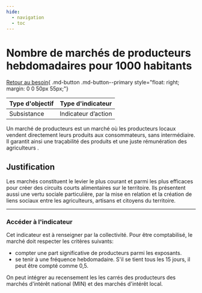 ```yaml
---
hide:
  - navigation
  - toc
---
```


# Nombre de marchés de producteurs hebdomadaires pour 1000 habitants  

[Retour au besoin](https://konsilion.github.io/diag360/pages/besoins/bv2){ .md-button .md-button--primary style="float: right; margin: 0 0 50px 55px;"}

|Type d'objectif|Type d'indicateur|
|--|--|
|Subsistance|Indicateur d’action|

Un  marché  de  producteurs  est  un  marché  où  les  producteurs  locaux  vendent directement  leurs  produits  aux  consommateurs,  sans  intermédiaire.  Il  garantit  ainsi une traçabilité des produits et une juste rémunération des agriculteurs . 

## Justification

Les marchés constituent le levier le plus courant et parmi les plus efficaces pour créer des circuits courts alimentaires sur le territoire. Ils présentent aussi une vertu sociale particulière,  par  la  mise  en  relation  et  la  création  de  liens  sociaux  entre  les agriculteurs, artisans et citoyens du territoire.  

---

### Accéder à l'indicateur

Cet  indicateur  est  à  renseigner  par  la  collectivité.  Pour  être  comptabilisé, le marché doit respecter les critères suivants: 
* compter une part significative de producteurs parmi les exposants.  
* se  tenir  à  une  fréquence  hebdomadaire.  S'il  se  tient  tous  les  15  jours, il peut être compté comme 0,5. 

On peut intégrer au recensement les les carrés des producteurs des marchés d'intérêt national (MIN) et des marchés d'intérêt local. 
